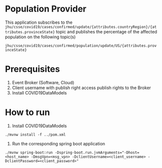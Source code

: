 # Population Provider
This application subscribes to the `jhu/csse/covid19/cases/confirmed/update/{attributes.countryRegion}/{attributes.provinceState}` topic and publishes the percentage of the affected population on the following topic(s)

`jhu/csse/covid19/cases/confirmed/population/update/US/{attributes.provinceState}`

# Prerequisites
1. Event Broker (Software, Cloud)
1. Client username with publish right access publish rights to the Broker
1. Install COVID19DataModels

# How to run
1. Install COVID19DataModels
```
./mvnw install -f ../pom.xml
```

1. Run the corresponding spring boot application
```
./mvnw spring-boot:run -Dspring-boot.run.jvmArguments="-Dhost=<host_name> -DmsgVpn=<msg_vpn> -DclientUsername=<client_username> -DclientPassword=<client_password>"
```